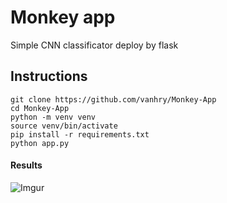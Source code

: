 # Monkey app
Simple CNN classificator deploy by flask
## Instructions

```shell
git clone https://github.com/vanhry/Monkey-App
cd Monkey-App
python -m venv venv
source venv/bin/activate
pip install -r requirements.txt
python app.py
```

#### Results
![Imgur](https://i.imgur.com/2nz8d20.png)
